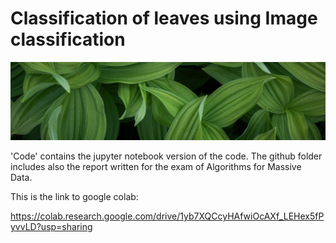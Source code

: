 # Classification of leaves using Image classification

![Profile Picture](./Twisted-Leaves.jpg)

'Code' contains the jupyter notebook version of the code.
The github folder includes also the report written for the exam of Algorithms for Massive Data.


This is the link to google colab: 

https://colab.research.google.com/drive/1yb7XQCcyHAfwiOcAXf_LEHex5fPyvvLD?usp=sharing
